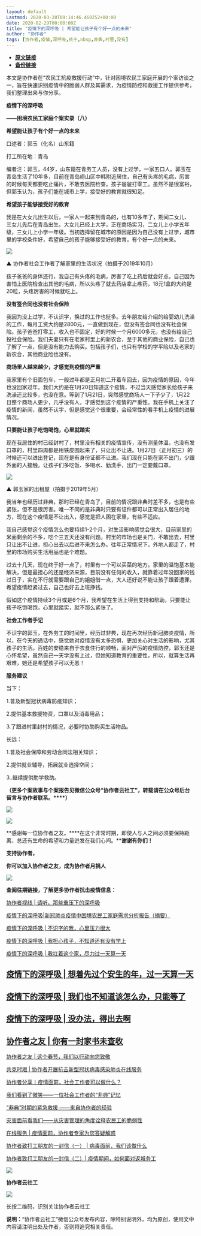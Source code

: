 ```yaml
---
layout: default
Lastmod: 2020-03-28T09:14:46.460252+00:00
date: 2020-02-29T00:00:00Z
title: "疫情下的深呼吸 | 希望能让孩子有个好一点的未来​"
author: "协作者"
tags: [协作者,疫情,深呼吸,孩子,nbsp,非典,村里,没有]
---
```


* [**原文链接**](https://mp.weixin.qq.com/s/LyZbM3mkOAwHaAHpFDaq0Q)
* [**备份链接**](https://archive.li/wip/KXfsr)


本文是协作者在“农民工抗疫救援行动”中，针对困境农民工家庭开展的个案访谈之一，旨在快速识别疫情中的脆弱人群及其需求，为疫情防控和救援工作提供参考，我们整理出来与你分享。

  

**疫情下的深呼吸**

**——困境农民工家庭个案实录（八）**

**希望能让孩子有个好一点的未来**

口述者：郭玉（化名）山东籍

打工所在地：青岛

  

编者注：郭玉，44岁，山东籍在青务工人员，没有上过学，一家五口人。郭玉在青岛生活了10年多，目前在青岛崂山区中韩附近居住，自己有头疼的毛病，厉害的时候每天都要吃止痛片，不敢去医院检查。孩子爸爸打零工。虽然不是很富裕，但郭玉认为，孩子们能在城市上学，接受好的教育就很知足。

**希望孩子能够接受好的教育**

我是在大女儿出生以后，一家人一起来到青岛的，也有10多年了，期间二女儿、三女儿先后在青岛出生。大女儿已经上大学，正在商场实习，二女儿上小学五年级，三女儿上小学一年级。当初选择留在城市的原因是因为自己没有上过学，城市里的学校条件好，希望自己的孩子能够接受好的教育，有个好一点的未来。

![](/images/post/109082c49a6d01117f65ed86afcbfbfa.jpg)

▲ 协作者社会工作者了解家里的生活状况（拍摄于2019年10月）  

  

孩子爸爸的身体还行，我自己有头疼的毛病，厉害了吃上药后就会好点。自己因为害怕上医院检查出其他的毛病，所以头疼了就去药店拿止疼药，18元1盒的大约是20粒，头疼厉害的时候就吃上。

**没有签合同也没有社会保险**

我因为没上过学，不认识字，换过的工作也挺多。去年朋友给介绍的给婴幼儿洗澡的工作，每月工资大约是2800元，一直做到现在，但没有签合同也没有社会保险。孩子爸爸打零工，收入也不固定，好的时候一个月6000多元，也没有给自己投社会保险。我们夫妻只有在老家村里上的新农合，至于其他的商业保险，自己也了解了一点，但是没有能力去购买。包括孩子们，也只有学校的学平险以及老家的新农合，其他商业险也没有。

**商场里人越来越少，才感觉到疫情的严重**

我家里有个旧面包车，一般过年都是正月初二开着车回去，因为疫情的原因，今年也没回家过年。我们大约是在1月20日知道这个疫情，不过当天感觉家长给孩子来洗澡还比较多，也没在意。等到了1月21日，突然感觉商场人一下子少了，1月22日整个商场人更少，几乎没有人，才感觉到这个疫情的严重性。我在手机上关注了疫情的新闻，虽然不认字，但是感觉这个很重要，会经常性的看手机上疫情的进展情况。

**只要能让孩子吃饱喝饱，心里就踏实**

现在我居住的村已经封村了，村里没有相关的疫情宣传，没有测量体温，也没有发口罩的，村里四周都是用铁皮围起来了，只让出不让进。1月27日（正月初三）的时候还可以进出登记，现在是有身份证都不让进。我们现在只能在家不出门，少跟外面的人接触。让孩子们多吃饭、多喝水、勤洗手，出门一定要戴口罩。

![](/images/post/26c0e2a04e46543887eaa63c38196242.jpg)

▲ 郭玉家的出租屋（拍摄于2019年5月）  

  

我当年也经历过非典，那时已经在青岛了，目前的情况跟非典时差不多，也是有些紧张，但不是很厉害。唯一不同的是非典时只要有证件都可以正常出入居住的地方，现在这个疫情是不让出入，感觉是把人困在家里，有些不适应。

  

我自己感觉这个疫情怎么也要持续1-2个月，对生活影响感觉会很大，目前家里的米面剩余的不多，吃个三五天还没有问题。村里的市场也是关门，不敢出去，村里只让出不让进，担心出去以后进不来怎么办。往年正常情况下，外地人都走了，村里的市场购买生活用品也是个难题。

过去十几天，现在终于好一点了，村里有一个可以买菜的地方。家里的温饱基本能解决，但是最担心的还是经济来源，目前没有任何的收入，就靠着过年没回家的钱过日子，实在不行就需要跟自己的姐姐借一点，大人还好说不能让孩子跟着遭罪。希望疫情赶紧过去，自己也好去上班挣钱。

假如这个疫情持续3个月或是6个月，我希望在生活上得到支持和帮助，只要能让孩子吃饱喝饱，心里就踏实，就不那么紧张了。

**社会工作者手记**

  

  

  

  

不识字的郭玉，在外务工的时间里，经历过非典，现在再次经历新冠肺炎疫情，所以，在今天的通话中，感觉她对疫情没有太多恐惧，更加关心对生活的影响，尤其孩子的生活。百姓的安稳来自于衣食住行的顺畅，面对严厉的疫情防控，郭玉还是心怀希望，虽然自己一天学没有上过，但她知道教育的重要性，所以，就算生活再艰难，她还是希望孩子可以无恙！

**服务建议**

当下：

1.普及新型冠状病毒防疫知识；

2.提供基本救援物资，口罩以及消毒用品；

3.了跟进村里封村的情况，必要时协助购买生活物品。

长远：

1.普及社会保障和劳动合同法相关知识；

2.提供就业辅导，拓展就业选择空间；

3..继续提供助学救助。

**（更多个案故事与个案报告见微信公众号“协作者云社工”，转载请在公众号后台留言与协作者联系。****）**

**![](/images/post/17c30630197e2fff064f23a79d32577d.jpg)**

![](/images/post/92a9ca4dd6611580951d335c1de92f39.jpg)

  

**感谢每一位协作者之友。****在这个非常时期，即使人与人之间必须要保持距离，总还有生命的希望和力量迸发在我们心间。****谢谢有你们！**

**支持协作者，**

**你可以加入协作者之友，成为协作者月捐人**

  

![](/images/post/1921acaa2434983cac370722838cfda2.jpg)

  

**查阅往期链接，了解更多协作者抗击疫情信息：**

[协作者视线 | 请听，那些重压下的深呼吸](http://mp.weixin.qq.com/s?__biz=MzAwNjIyMjY5MQ==&mid=2649200628&idx=1&sn=4fe3d59b28a4ac9d72fee3e509c4d665&chksm=830391f8b47418eee29964a994403b50bcd98af7e2e68136477812482ea074974162208da43d&scene=21#wechat_redirect)

[疫情下的深呼吸|新冠肺炎疫情中困境农民工家庭需求分析报告（摘要）](http://mp.weixin.qq.com/s?__biz=MzAwNjIyMjY5MQ==&mid=2649200628&idx=2&sn=047a704bb9b8c8b077fb4d5f9e9ec80f&chksm=830391f8b47418eeae753322cca12714e9299ee8e6d1f3fca32696971bd27fc2461923b4dd59&scene=21#wechat_redirect)

[疫情下的深呼吸 | 不识字的我，心里压力很大](http://mp.weixin.qq.com/s?__biz=MzAwNjIyMjY5MQ==&mid=2649200628&idx=4&sn=16457f6002c68eb2980db064b742a226&chksm=830391f8b47418ee0ec2359fb4fffb580a3fa46dd1a6941df231ecc6fdb40b6df327687a1bd8&scene=21#wechat_redirect)

[疫情下的深呼吸 | 我担心孩子，不知道还有没有学上](http://mp.weixin.qq.com/s?__biz=MzAwNjIyMjY5MQ==&mid=2649200628&idx=5&sn=a2c3713759fd0377e3f2e1ea6eac44f9&chksm=830391f8b47418eecde1ba7cb157f32bfae9d5d87d0d208ade1df254fdd71e6fe561ad8d146a&scene=21#wechat_redirect)

[疫情下的深呼吸 | 我扛着这个家，尽力过一天算一天](http://mp.weixin.qq.com/s?__biz=MzAwNjIyMjY5MQ==&mid=2649200628&idx=3&sn=dd3f211655c72c0b8ee5c28497ca79fb&chksm=830391f8b47418ee566437116f1e217175f653b0bce19fcd8b9eba6b8e23c0c9bf7e9f8f575a&scene=21#wechat_redirect)

[疫情下的深呼吸 | 想着先过个安生的年，过一天算一天](https://mp.weixin.qq.com/s?__biz=MzAwNjIyMjY5MQ==&mid=2649200711&idx=3&sn=392ce39fe189f1db41d5b4a7b743a2e6&scene=21#wechat_redirect)
-----------------------------------------------------------------------------------------------------------------------------------------------------------------

[疫情下的深呼吸 | 我们也不知道该怎么办，只能等了](https://mp.weixin.qq.com/s?__biz=MzAwNjIyMjY5MQ==&mid=2649200711&idx=4&sn=b508fa24a67527030d5b94ad1bbecdf2&scene=21#wechat_redirect)
----------------------------------------------------------------------------------------------------------------------------------------------------------------

[疫情下的深呼吸 | 没办法，得出去啊](https://mp.weixin.qq.com/s?__biz=MzAwNjIyMjY5MQ==&mid=2649200711&idx=5&sn=b70e5d8b12770ea5bb76939198c5a36d&scene=21#wechat_redirect)
---------------------------------------------------------------------------------------------------------------------------------------------------------

[协作者之友 | 你有一封家书未查收](https://mp.weixin.qq.com/s?__biz=MzAwNjIyMjY5MQ==&mid=2649200711&idx=1&sn=9f6d111ec7c37ea1e1b57bacff28962a&scene=21#wechat_redirect)
--------------------------------------------------------------------------------------------------------------------------------------------------------

[协作者之友 | 这个春节，我们以行动向您致敬](http://mp.weixin.qq.com/s?__biz=MzAwNjIyMjY5MQ==&mid=2649200557&idx=1&sn=1f42b6729ac82b9c2636a10585ae2519&chksm=830391a1b47418b7f5265046dc0aa2117f433e777d14ef176b23a4dc15b19e2e221f8c9cd640&scene=21#wechat_redirect)

[共克时艰 | 协作者开展抗击新型冠状病毒感染肺炎在线服务](https://mp.weixin.qq.com/s?__biz=MzAwNjIyMjY5MQ==&mid=2649200509&idx=1&sn=bc42f35cca53cca1ab4af6378515eea5&scene=21#wechat_redirect)

[协作者分享丨疫情面前，社会工作者可以做什么？](https://mp.weixin.qq.com/s?__biz=MzIxNDIwNjM5NQ==&mid=2651248503&idx=5&sn=2f61a2da810819056bb0c9bf707f4383&scene=21#wechat_redirect)

[我们看到了微笑——一位社会工作者的“非典”记忆](https://mp.weixin.qq.com/s?__biz=MzAwNjIyMjY5MQ==&mid=2649200490&idx=3&sn=1869f20c85d291ef337d1fc1a460ebbf&scene=21#wechat_redirect)

[“非典”时期的紧急救援 ——来自协作者的经验](https://mp.weixin.qq.com/s?__biz=MzAwNjIyMjY5MQ==&mid=2649200490&idx=2&sn=1d43e852b7a5d38b15ffef41af6fe9cd&scene=21#wechat_redirect)

[灾害面前看我们——从灾害管理的角度诠释农民工的脆弱性](https://mp.weixin.qq.com/s?__biz=MzAwNjIyMjY5MQ==&mid=2649200490&idx=4&sn=b15e9615657f3d88e2e9a8eb73acf94b&scene=21#wechat_redirect)

[在线服务 | 疫情面前，协作者专家为您答疑解惑](http://mp.weixin.qq.com/s?__biz=MzAwNjIyMjY5MQ==&mid=2649200557&idx=4&sn=f351fe81a9a4b0b83f7cf3a77df47bcd&chksm=830391a1b47418b7a087ecfd26b49cba110f423a68b6f1111a2843a000b2de8e664f2dea7958&scene=21#wechat_redirect)

[协作者致打工朋友的一封信（一） | 病毒面前，我们该做什么](https://mp.weixin.qq.com/s?__biz=MzAwNjIyMjY5MQ==&mid=2649200490&idx=1&sn=3712ccf378f28314c6631e7a25a6fd93&scene=21#wechat_redirect)

[协作者致打工朋友的一封信（二）| 疫情期间，如何面对返城务工](https://mp.weixin.qq.com/s?__biz=MzAwNjIyMjY5MQ==&mid=2649200509&idx=2&sn=93fdb6235e9e23b6325390f5d5067f7f&scene=21#wechat_redirect)

  

![](/images/post/a43627e61135f1aa4a864d91d5f6de72.jpg)

**协作者云社工**  

![](/images/post/8e25d5b7ea2a36d99e89446c75b6e856.jpg)

长按二维码，识别关注协作者云社工

**说明：**“协作者云社工”微信公众号发布内容，除特别说明外，均为原创，使用文中内容请注明出处及作者，否则将追究相关责任。

